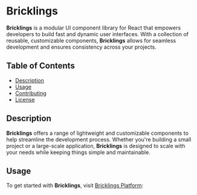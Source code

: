 # Bricklings

**Bricklings** is a modular UI component library for React that empowers developers to build fast and dynamic user interfaces. With a collection of reusable, customizable components, **Bricklings** allows for seamless development and ensures consistency across your projects.

## Table of Contents
- [Description](#description)
- [Usage](#usage)
- [Contributing](#contributing)
- [License](#license)

## Description

**Bricklings** offers a range of lightweight and customizable components to help streamline the development process. Whether you're building a small project or a large-scale application, **Bricklings** is designed to scale with your needs while keeping things simple and maintainable.

## Usage

To get started with **Bricklings**, visit [Bricklings Platform](https://bricklings.app):
